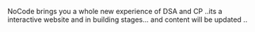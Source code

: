 NoCode brings you a whole new experience of DSA and CP ..its a interactive website and in building stages... and content will be updated ..

